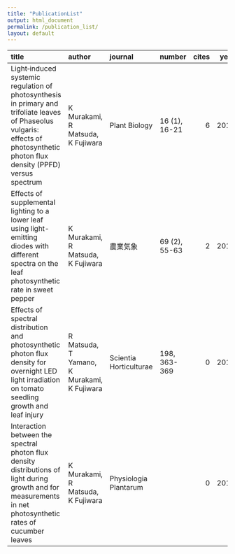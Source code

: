 ```yaml
---
title: "PublicationList"
output: html_document
permalink: /publication_list/
layout: default
---
```



|title                                                                                                                                                                            |author                                      |journal                |number        | cites| year|
|:--------------------------------------------------------------------------------------------------------------------------------------------------------------------------------|:-------------------------------------------|:----------------------|:-------------|-----:|----:|
|Light‐induced systemic regulation of photosynthesis in primary and trifoliate leaves of Phaseolus vulgaris: effects of photosynthetic photon flux density (PPFD) versus spectrum |K Murakami, R Matsuda, K Fujiwara           |Plant Biology          |16 (1), 16-21 |     6| 2014|
|Effects of supplemental lighting to a lower leaf using light-emitting diodes with different spectra on the leaf photosynthetic rate in sweet pepper                              |K Murakami, R Matsuda, K Fujiwara           |農業気象               |69 (2), 55-63 |     2| 2013|
|Effects of spectral distribution and photosynthetic photon flux density for overnight LED light irradiation on tomato seedling growth and leaf injury                            |R Matsuda, T Yamano, K Murakami, K Fujiwara |Scientia Horticulturae |198, 363-369  |     0| 2016|
|Interaction between the spectral photon flux density distributions of light during growth and for measurements in net photosynthetic rates of cucumber leaves                    |K Murakami, R Matsuda, K Fujiwara           |Physiologia Plantarum  |              |     0| 2016|
